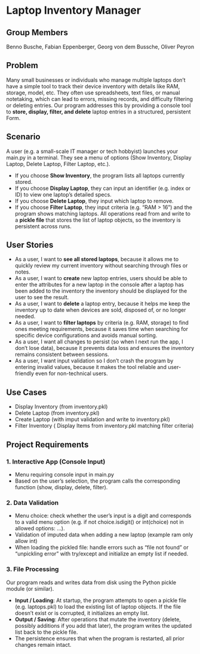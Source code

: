 # Laptop Inventory Manager

## Group Members

Benno Busche, Fabian Eppenberger, Georg von dem Bussche, Oliver Peyron
## Problem
 Many small businesses or individuals who manage multiple laptops don’t have a simple tool to track their device inventory with details like RAM, storage, model, etc. They often use spreadsheets, text files, or manual notetaking, which can lead to errors, missing records, and difficulty filtering or deleting entries.    Our program addresses this by providing a console tool to __store, display, filter, and delete__ laptop entries in a structured, persistent Form.
## Scenario
A user (e.g. a small-scale IT manager or tech hobbyist) launches your main.py in a terminal. They see a menu of options (Show Inventory, Display Laptop, Delete Laptop, Filter Laptop, etc.).
- If you choose __Show Inventory__, the program lists all laptops currently stored.
- If you choose __Display Laptop__, they can input an identifier (e.g. index or ID) to view one laptop’s detailed specs.
- If you choose __Delete Laptop__, they input which laptop to remove.
- If you choose __Filter Laptop__, they input criteria (e.g. “RAM > 16”) and the program shows matching laptops.
  All operations read from and write to a __pickle file__ that stores the list of laptop objects, so the inventory is persistent across runs.
## User Stories
- As a user, I want to __see all stored laptops__, because it allows me to quickly review my current inventory without searching through files or notes.
- As a user, I want to __create__ new laptop entries, users should be able to enter the attributes for a new laptop in the console after a laptop has been added to the inventory the inventory should be displayed for the user to see the result.
- As a user, I want to __delete__ a laptop entry, because it helps me keep the inventory up to date when devices are sold, disposed of, or no longer needed.
- As a user, I want to __filter laptops__ by criteria (e.g. RAM, storage) to find ones meeting requirements, because it saves time when searching for specific device configurations and avoids manual sorting.
- As a user, I want all changes to persist (so when I next run the app, I don’t lose data), because it prevents data loss and ensures the inventory remains consistent between sessions.
- As a user, I want input validation so I don’t crash the program by entering invalid values, because it makes the tool reliable and user-friendly even for non-technical users.
## Use Cases
- Display Inventory (from inventory.pkl)
- Delete Laptop (from inventory.pkl)
- Create Laptop (with imput validation and write to inventory.pkl)
- Filter Inventory ( Display Items from inventory.pkl matching filter criteria)
## Project Requirements
### 1. Interactive App (Console Input)
- Menu requiring console input in main.py
- Based on the user’s selection, the program calls the corresponding function (show, display, delete, filter).
### 2. Data Validation
- Menu choice: check whether the user’s input is a digit and corresponds to a valid menu option (e.g. if not choice.isdigit() or int(choice) not in allowed options: …).
- Validation of imputed data when adding a new laptop (example ram only allow int)
- When loading the pickled file: handle errors such as “file not found” or “unpickling error” with try/except and initialize an empty list if needed.
### 3. File Processing
Our program reads and writes data from disk using the Python pickle module (or similar).
- __Input / Loading__: At startup, the program attempts to open a pickle file (e.g. laptops.pkl) to load the existing list of laptop objects. If the file doesn’t exist or is corrupted, it initializes an empty list.
- __Output / Saving__: After operations that mutate the inventory (delete, possibly additions if you add that later), the program writes the updated list back to the pickle file.
- The persistence ensures that when the program is restarted, all prior changes remain intact.
